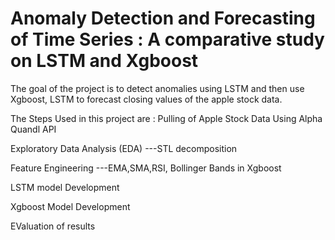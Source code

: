 # Anomaly Detection and Forecasting of Time Series : A comparative study on LSTM and Xgboost
The goal of the project is to detect anomalies using LSTM and then use Xgboost, LSTM to forecast closing values of the apple stock data.

The Steps Used in this project are :
Pulling of Apple Stock Data Using Alpha Quandl API

Exploratory Data Analysis (EDA)
---STL decomposition

Feature Engineering
---EMA,SMA,RSI, Bollinger Bands in Xgboost

LSTM model Development

Xgboost Model Development

EValuation of results
